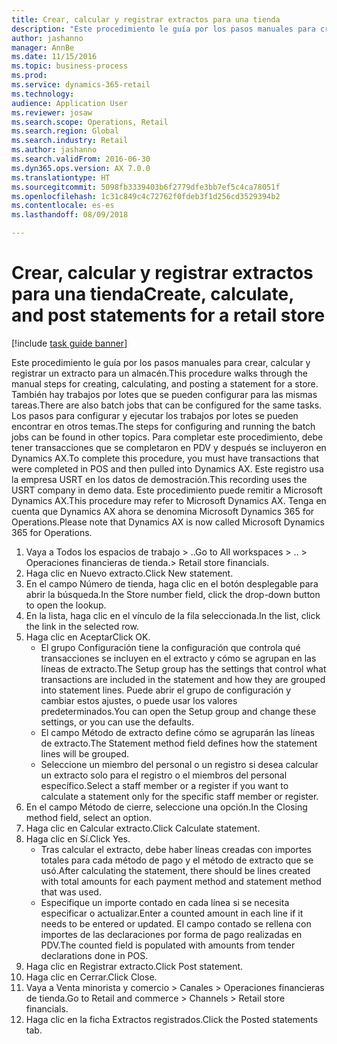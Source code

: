 ```yaml
--- 
title: Crear, calcular y registrar extractos para una tienda
description: "Este procedimiento le guía por los pasos manuales para crear, calcular y registrar un extracto para un almacén."
author: jashanno
manager: AnnBe
ms.date: 11/15/2016
ms.topic: business-process
ms.prod: 
ms.service: dynamics-365-retail
ms.technology: 
audience: Application User
ms.reviewer: josaw
ms.search.scope: Operations, Retail
ms.search.region: Global
ms.search.industry: Retail
ms.author: jashanno
ms.search.validFrom: 2016-06-30
ms.dyn365.ops.version: AX 7.0.0
ms.translationtype: HT
ms.sourcegitcommit: 5098fb3339403b6f2779dfe3bb7ef5c4ca78051f
ms.openlocfilehash: 1c31c849c4c72762f0fdeb3f1d256cd3529394b2
ms.contentlocale: es-es
ms.lasthandoff: 08/09/2018

---
```

# <a name="create-calculate-and-post-statements-for-a-retail-store"></a><span data-ttu-id="b32ab-103">Crear, calcular y registrar extractos para una tienda</span><span class="sxs-lookup"><span data-stu-id="b32ab-103">Create, calculate, and post statements for a retail store</span></span>

[!include [task guide banner](../includes/task-guide-banner.md)]

<span data-ttu-id="b32ab-104">Este procedimiento le guía por los pasos manuales para crear, calcular y registrar un extracto para un almacén.</span><span class="sxs-lookup"><span data-stu-id="b32ab-104">This procedure walks through the manual steps for creating, calculating, and posting a statement for a store.</span></span> <span data-ttu-id="b32ab-105">También hay trabajos por lotes que se pueden configurar para las mismas tareas.</span><span class="sxs-lookup"><span data-stu-id="b32ab-105">There are also batch jobs that can be configured for the same tasks.</span></span> <span data-ttu-id="b32ab-106">Los pasos para configurar y ejecutar los trabajos por lotes se pueden encontrar en otros temas.</span><span class="sxs-lookup"><span data-stu-id="b32ab-106">The steps for configuring and running the batch jobs can be found in other topics.</span></span> <span data-ttu-id="b32ab-107">Para completar este procedimiento, debe tener transacciones que se completaron en PDV y después se incluyeron en Dynamics AX.</span><span class="sxs-lookup"><span data-stu-id="b32ab-107">To complete this procedure, you must have transactions that were completed in POS and then pulled into Dynamics AX.</span></span> <span data-ttu-id="b32ab-108">Este registro usa la empresa USRT en los datos de demostración.</span><span class="sxs-lookup"><span data-stu-id="b32ab-108">This recording uses the USRT company in demo data.</span></span> <span data-ttu-id="b32ab-109">Este procedimiento puede remitir a Microsoft Dynamics AX.</span><span class="sxs-lookup"><span data-stu-id="b32ab-109">This procedure may refer to Microsoft Dynamics AX.</span></span> <span data-ttu-id="b32ab-110">Tenga en cuenta que Dynamics AX ahora se denomina Microsoft Dynamics 365 for Operations.</span><span class="sxs-lookup"><span data-stu-id="b32ab-110">Please note that Dynamics AX is now called Microsoft Dynamics 365 for Operations.</span></span>

1. <span data-ttu-id="b32ab-111">Vaya a Todos los espacios de trabajo > ..</span><span class="sxs-lookup"><span data-stu-id="b32ab-111">Go to All workspaces > ..</span></span> <span data-ttu-id="b32ab-112">> Operaciones financieras de tienda.</span><span class="sxs-lookup"><span data-stu-id="b32ab-112">> Retail store financials.</span></span>
2. <span data-ttu-id="b32ab-113">Haga clic en Nuevo extracto.</span><span class="sxs-lookup"><span data-stu-id="b32ab-113">Click New statement.</span></span>
3. <span data-ttu-id="b32ab-114">En el campo Número de tienda, haga clic en el botón desplegable para abrir la búsqueda.</span><span class="sxs-lookup"><span data-stu-id="b32ab-114">In the Store number field, click the drop-down button to open the lookup.</span></span>
4. <span data-ttu-id="b32ab-115">En la lista, haga clic en el vínculo de la fila seleccionada.</span><span class="sxs-lookup"><span data-stu-id="b32ab-115">In the list, click the link in the selected row.</span></span>
5. <span data-ttu-id="b32ab-116">Haga clic en Aceptar</span><span class="sxs-lookup"><span data-stu-id="b32ab-116">Click OK.</span></span>
    * <span data-ttu-id="b32ab-117">El grupo Configuración tiene la configuración que controla qué transacciones se incluyen en el extracto y cómo se agrupan en las líneas de extracto.</span><span class="sxs-lookup"><span data-stu-id="b32ab-117">The Setup group has the settings that control what transactions are included in the statement and how they are grouped into statement lines.</span></span> <span data-ttu-id="b32ab-118">Puede abrir el grupo de configuración y cambiar estos ajustes, o puede usar los valores predeterminados.</span><span class="sxs-lookup"><span data-stu-id="b32ab-118">You can open the Setup group and change these settings, or you can use the defaults.</span></span>  
    * <span data-ttu-id="b32ab-119">El campo Método de extracto define cómo se agruparán las líneas de extracto.</span><span class="sxs-lookup"><span data-stu-id="b32ab-119">The Statement method field defines how the statement lines will be grouped.</span></span>  
    * <span data-ttu-id="b32ab-120">Seleccione un miembro del personal o un registro si desea calcular un extracto solo para el registro o el miembros del personal específico.</span><span class="sxs-lookup"><span data-stu-id="b32ab-120">Select a staff member or a register if you want to calculate a statement only for the specific staff member or register.</span></span>  
6. <span data-ttu-id="b32ab-121">En el campo Método de cierre, seleccione una opción.</span><span class="sxs-lookup"><span data-stu-id="b32ab-121">In the Closing method field, select an option.</span></span>
7. <span data-ttu-id="b32ab-122">Haga clic en Calcular extracto.</span><span class="sxs-lookup"><span data-stu-id="b32ab-122">Click Calculate statement.</span></span>
8. <span data-ttu-id="b32ab-123">Haga clic en Sí.</span><span class="sxs-lookup"><span data-stu-id="b32ab-123">Click Yes.</span></span>
    * <span data-ttu-id="b32ab-124">Tras calcular el extracto, debe haber líneas creadas con importes totales para cada método de pago y el método de extracto que se usó.</span><span class="sxs-lookup"><span data-stu-id="b32ab-124">After calculating the statement, there should be lines created with total amounts for each payment method and statement method that was used.</span></span>  
    * <span data-ttu-id="b32ab-125">Especifique un importe contado en cada línea si se necesita especificar o actualizar.</span><span class="sxs-lookup"><span data-stu-id="b32ab-125">Enter a counted amount in each line if it needs to be entered or updated.</span></span> <span data-ttu-id="b32ab-126">El campo contado se rellena con importes de las declaraciones por forma de pago realizadas en PDV.</span><span class="sxs-lookup"><span data-stu-id="b32ab-126">The counted field is populated with amounts from tender declarations done in POS.</span></span>  
9. <span data-ttu-id="b32ab-127">Haga clic en Registrar extracto.</span><span class="sxs-lookup"><span data-stu-id="b32ab-127">Click Post statement.</span></span>
10. <span data-ttu-id="b32ab-128">Haga clic en Cerrar.</span><span class="sxs-lookup"><span data-stu-id="b32ab-128">Click Close.</span></span>
11. <span data-ttu-id="b32ab-129">Vaya a Venta minorista y comercio > Canales > Operaciones financieras de tienda.</span><span class="sxs-lookup"><span data-stu-id="b32ab-129">Go to Retail and commerce > Channels > Retail store financials.</span></span>
12. <span data-ttu-id="b32ab-130">Haga clic en la ficha Extractos registrados.</span><span class="sxs-lookup"><span data-stu-id="b32ab-130">Click the Posted statements tab.</span></span>



